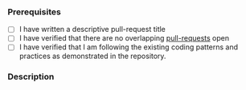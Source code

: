 ### Prerequisites

- [ ] I have written a descriptive pull-request title
- [ ] I have verified that there are no overlapping [pull-requests](https://github.com/ImageMagick/ImageMagick6/pulls) open
- [ ] I have verified that I am following the existing coding patterns and practices as demonstrated in the repository.

### Description
<!-- A description of the changes proposed in the pull-request
     If you want to change something in the 'www' or 'ImageMagick' folder please
     open an issue here instead: https://github.com/ImageMagick/Website -->

<!-- Thanks for contributing to ImageMagick! -->
